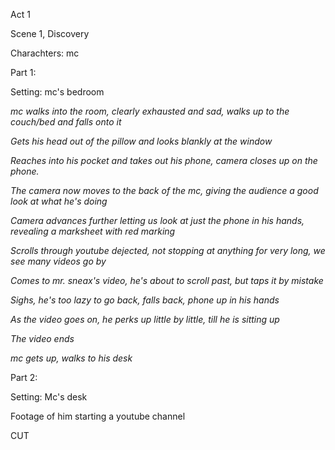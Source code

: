 Act 1

Scene 1, Discovery

Charachters: mc

Part 1:

Setting: mc's bedroom

_mc walks into the room, clearly exhausted and sad, walks up to the couch/bed and falls onto it_

_Gets his head out of the pillow and looks blankly at the window_

_Reaches into his pocket and takes out his phone, camera closes up on the phone._

_The camera now moves to the back of the mc, giving the audience a good look at what he's doing_

_Camera advances further letting us look at just the phone in his hands, revealing a marksheet with red marking_

_Scrolls through youtube dejected, not stopping at anything for very long, we see many videos go by_

_Comes to mr. sneax's video, he's about to scroll past, but taps it by mistake_

_Sighs, he's too lazy to go back, falls back, phone up in his hands_

_As the video goes on, he perks up little by little, till he is sitting up_

_The video ends_

_mc gets up, walks to his desk_

Part 2:	

Setting: Mc's desk

Footage of him starting a youtube channel

CUT
